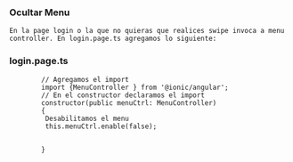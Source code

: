### Ocultar Menu 

    En la page login o la que no quieras que realices swipe invoca a menu controller. En login.page.ts agregamos lo siguiente:

### login.page.ts

            // Agregamos el import
            import {MenuController } from '@ionic/angular';
            // En el constructor declaramos el import
            constructor(public menuCtrl: MenuController)
            {
             Desabilitamos el menu
             this.menuCtrl.enable(false);


            }